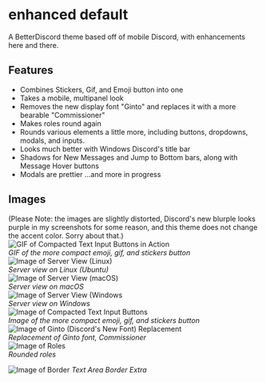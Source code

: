 # enhanced default
A BetterDiscord theme based off of mobile Discord, with enhancements here and there.

## Features
- Combines Stickers, Gif, and Emoji button into one
- Takes a mobile, multipanel look
- Removes the new display font "Ginto" and replaces it with a more bearable "Commissioner"
- Makes roles round again
- Rounds various elements a little more, including buttons, dropdowns, modals, and inputs.
- Looks much better with Windows Discord's title bar
- Shadows for New Messages and Jump to Bottom bars, along with Message Hover buttons
- Modals are prettier 
...and more in progress

## Images
(Please Note: the images are slightly distorted, Discord's new blurple looks purple in my screenshots for some reason, and this theme does not change the accent color. Sorry about that.)  
![GIF of Compacted Text Input Buttons in Action](https://cdn.discordapp.com/attachments/859147326055251988/876711068553072650/video0.gif)  
*GIF of the more compact emoji, gif, and stickers button*  
![Image of Server View (Linux)](https://i.imgur.com/OSMKy8d.png)  
*Server view on Linux (Ubuntu)*  
![Image of Server View (macOS)](https://i.imgur.com/jlBBZp8.png)  
*Server view on macOS*  
![Image of Server View (Windows](https://i.imgur.com/G3lJkSL.png)  
*Server view on Windows*  
![Image of Compacted Text Input Buttons](https://i.imgur.com/iw3Uqvb.png)  
*Image of the more compact emoji, gif, and stickers button*  
![Image of Ginto (Discord's New Font) Replacement](https://i.imgur.com/p9dKG6D.png)  
*Replacement of Ginto font, Commissioner*  
![Image of Roles](https://i.imgur.com/Cd70aws.png)  
*Rounded roles* 
 
![Image of Border](https://cdn.discordapp.com/attachments/859147326055251988/888119795483050034/unknown.png)
*Text Area Border Extra*
